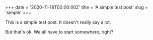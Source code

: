 +++
date = '2020-11-18T00:00:00Z'
title = 'A simple test post'
slug = 'simple'
+++

This is a simple test post. It doesn't really say a lot.

But that's ok. We all have to start somewhere, right?